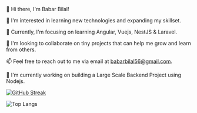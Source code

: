 👋 Hi there, I'm Babar Bilal!

👀 I'm interested in learning new technologies and expanding my skillset.

🌱 Currently, I'm focusing on learning Angular, Vuejs, NestJS & Laravel.

💞️ I'm looking to collaborate on tiny projects that can help me grow and learn from others.

📫 Feel free to reach out to me via email at babarbilal56@gmail.com.

🚧 I'm currently working on building a Large Scale Backend Project using Nodejs.

[![GitHub Streak](https://streak-stats.demolab.com/?user=fahdi)](https://babarbilal.vercel.app)

![Top Langs](https://github-readme-stats.vercel.app/api/top-langs/?username=fahdi&layout=compact&hide=jupyter%20notebook&theme=dark&langs_count=6)

